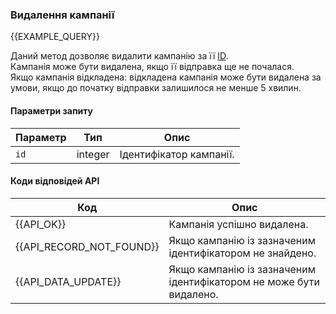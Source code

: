 ### Видалення кампанії
{{EXAMPLE_QUERY}}

Даний метод дозволяє видалити кампанію за її [ID](/uk/help/api-docs/other#glossary-id).
<br>Кампанія може бути видалена, якщо її відправка ще не почалася. 
<br>Якщо кампанія відкладена: відкладена кампанія може бути видалена за умови, якщо до початку відправки залишилося не менше 5 хвилин.

#### Параметри запиту

 Параметр               | Тип     | Опис
------------------------|---------|-----------
`id`                    | integer | Ідентифікатор кампанії.




#### Коди відповідей API

Код | Опис
----|----
{{API_OK}}               | Кампанія успішно видалена.
{{API_RECORD_NOT_FOUND}} | Якщо кампанію із зазначеним ідентифікатором не знайдено.
{{API_DATA_UPDATE}}      | Якщо кампанію із зазначеним ідентифікатором не може бути видалено.